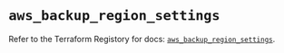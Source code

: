 # `aws_backup_region_settings`

Refer to the Terraform Registory for docs: [`aws_backup_region_settings`](https://registry.terraform.io/providers/hashicorp/aws/3.76.1/docs/resources/backup_region_settings).
